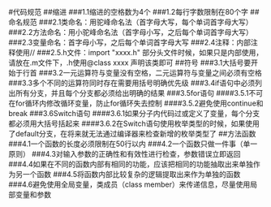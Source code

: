 #代码规范
##缩进
###1.1缩进的空格数为4个
###1.2每行字数限制在80个字
##命名规范
###2.1类命名：用驼峰命名法（首字母大写，每个单词首字母大写）
###2.2方法命名：用小驼峰命名法（首字母小写，之后每个单词首字母大写）
###2.3变量命名：首字母小写，之后每个单词首字母大写
###2.4注释：内部注释使用//
###2.5.h文件：import "xxxx.h" 部分头文件时候，如果只是内部使用，请放在.m文件下，.h使用@class xxxx 声明该类即可
##符号
###3.1大括号要开始于行首
###3.2一元运算符与变量没有空格，二元运算符与变量之间必须有空格
###3.3多个不同的运算符同时存在需要用括号明确优先级
###3.4if语句中必须列出所有分支，并且每个分支都必须给出明确的结果
###3.5for语句
####3.5.1不可在for循环内修改循环变量，防止for循环失去控制
####3.5.2避免使用continue和break
###3.6Switch语句
####3.6.1如果分子内代码过或定义了变量，每个分支都必须用大括号括起来
####3.6.2在Switch语句使用枚举类型的时候，如果使用了default分支，在将来就无法通过编译器来检查新增的枚举类型了
##方法函数
###4.1一个函数的长度必须限制在50行以内
###4.2一个函数只做一件事（单一原则）
###4.3对输入参数的正确性和有效性进行检查，参数错误立即返回
###4.4如果在不同的函数内部有相同的功能，应该把相同的功能抽取出来单独作为另一个函数
###4.5将函数内部比较复杂的逻辑提取出来作为单独的函数
###4.6避免使用全局变量，类成员（class member）来传递信息，尽量使用局部变量和参数
